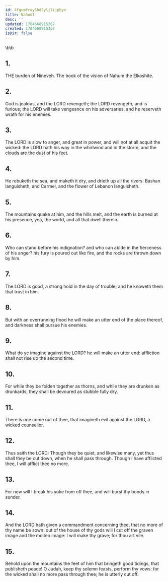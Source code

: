 ```yaml
---
id: 4fgumfray5hd5yljlijpbyv
title: Nahum1
desc: ''
updated: 1704668915367
created: 1704668915367
isDir: false
---
```

\b\b
## 1.
THE burden of Nineveh.  The book of the vision of Nahum the Elkoshite.
## 2.
God is jealous, and the LORD revengeth; the LORD revengeth, and is furious; the LORD will take vengeance on his adversaries, and he reserveth wrath for his enemies.
## 3.
The LORD is slow to anger, and great in power, and will not at all acquit the wicked: the LORD hath his way in the whirlwind and in the storm, and the clouds are the dust of his feet.
## 4.
He rebuketh the sea, and maketh it dry, and drieth up all the rivers: Bashan languisheth, and Carmel, and the flower of Lebanon languisheth.
## 5.
The mountains quake at him, and the hills melt, and the earth is burned at his presence, yea, the world, and all that dwell therein.
## 6.
Who can stand before his indignation?  and who can abide in the fierceness of his anger?  his fury is poured out like fire, and the rocks are thrown down by him.
## 7.
The LORD is good, a strong hold in the day of trouble; and he knoweth them that trust in him.
## 8.
But with an overrunning flood he will make an utter end of the place thereof, and darkness shall pursue his enemies.
## 9.
What do ye imagine against the LORD?  he will make an utter end: affliction shall not rise up the second time.
## 10.
For while they be folden together as thorns, and while they are drunken as drunkards, they shall be devoured as stubble fully dry.
## 11.
There is one come out of thee, that imagineth evil against the LORD, a wicked counsellor.
## 12.
Thus saith the LORD: Though they be quiet, and likewise many, yet thus shall they be cut down, when he shall pass through.  Though I have afflicted thee, I will afflict thee no more.
## 13.
For now will I break his yoke from off thee, and will burst thy bonds in sunder.
## 14.
And the LORD hath given a commandment concerning thee, that no more of thy name be sown: out of the house of thy gods will I cut off the graven image and the molten image: I will make thy grave; for thou art vile.
## 15.
Behold upon the mountains the feet of him that bringeth good tidings, that publisheth peace!  O Judah, keep thy solemn feasts, perform thy vows: for the wicked shall no more pass through thee; he is utterly cut off.
